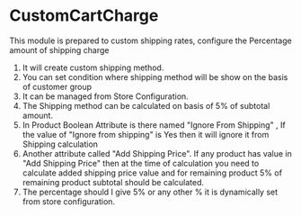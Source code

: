 # CustomCartCharge

This module is prepared to custom shipping rates,  configure the Percentage amount of shipping charge

1) It will create custom shipping method.
2) You can set condition where shipping method will be show on the  basis of customer group
3) It can be managed from Store Configuration.
4) The Shipping method can be calculated on basis of 5% of subtotal amount.
5) In Product Boolean Attribute is there named "Ignore From Shipping" , If the value of "Ignore from shipping" is Yes then it will ignore it from Shipping calculation
7) Another attribute called "Add Shipping Price". If any product has value in "Add Shipping Price" then at the time
of calculation you need to calculate added shipping price value and for remaining
product 5% of remaining product subtotal should be calculated.
9) The percentage should I give 5% or any other % it is dynamically set from store configuration.
